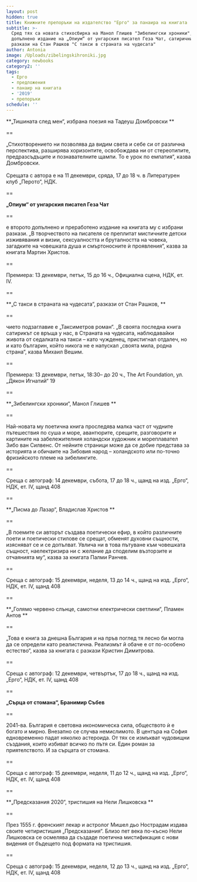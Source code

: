 ```yaml
---
layout: post
hidden: true
title: Книжните препоръки на издателство "Ерго" за панаира на книгата
subtitle: >-
  Сред тях са новата стихосбирка на Манол Глишев "Зибелингски хроники", второто
  допълнено издание на „Опиум“ от унгарския писател Геза Чат, сатиричните
  разкази на Стан Рашков "С такси в страната на чудесата"
author: Antonia
image: /Uploads/zibelingskihroniki.jpg
category: newbooks
category2: ''
tags:
  - Ерго
  - предложения
  - панаир на книгата
  - '2019'
  - препоръки
schedule: ''
---
```

**„Тишината след мен“, избрана поезия на Тадеуш Домбровски **

\==

„Стихотворението ни позволява да видим света и себе си от различна перспектива, разширява хоризонтите, освобождава ни от стереотипите, предразсъдъците и познавателните щампи. То е урок по емпатия“, казва Домбровски. \
\
Срещата с автора е на 11 декември, сряда, 17 до 18 ч. в Литературен клуб „Перото“, НДК. 

\==

**„Опиум“ от унгарския писател Геза Чат**

\==

е второто допълнено и преработено издание на книгата му с избрани разкази. „В творчеството на писателя се преплитат мистичните детски изживявания и визии, сексуалността и бруталността на човека, загадките на човешката душа и смъртоносните ѝ проявления“, казва за книгата Мартин Христов. 

\==

Премиера: 13 декември, петък, 15 до 16 ч., Официална сцена, НДК, ет. IV. 

\==

**„С такси в страната на чудесата“, разкази от Стан Рашков, **

\==

чието подзаглавие е „Таксиметров роман“. „В своята последна книга сатирикът се връща у нас, в Страната на чудесата, наблюдавайки живота от седалката на такси – като чужденец, пристигнал отдалеч, но и като българин, който никога не е напускал „своята мила, родна страна“, казва Михаил Вешим. 

\==

Премиера: 13 декември, петък, 18:30– до 20 ч., The Art Foundation, ул. „Дякон Игнатий“ 19

\==

**„Зибелингски хроники“, Манол Глишев **

\==

Най-новата му поетична книга проследява малка част от чудните пътешествия по суша и море, авантюрите, срещите, разговорите и картините на забележителния холандски художник и мореплавател Зибо ван Силвенс. От нейните страници може да се добие представа за историята и обичаите на Зибовия народ – холандското или по-точно фризийското племе на зибелингите.

\==

Среща с автограф: 14 декември, събота, 17 до 18 ч., щанд на изд. „Ерго“, НДК, ет. IV, щанд 408

\==

**„Писма до Лазар“, Владислав Христов **

\==

„В поемите си авторът създава поетически ефир, в който различните поети и поетически стилове се срещат, обменят духовни същности, изясняват се и се допълват. Увлича ни в това пътуване към човешката същност, наелектризира ни с желание да споделим възторзите и отчаянията му“, казва за книгата Палми Ранчев.

\==

Среща с автограф: 15 декември, неделя, 13 до 14 ч., щанд на изд. „Ерго“, НДК, ет. IV, щанд 408

\==

**„Голямо червено слънце, самотни електрически светлини“, Пламен Антов **

\==

„Това е книга за днешна България и на пръв поглед тя лесно би могла да се определи като реалистична. Реализмът й обаче е от по-особено естество“, казва за книгата с разкази Кристин Димитрова.

\==

Среща с автограф: 12 декември, четвъртък, 17 до 18 ч., щанд на изд. „Ерго“, НДК, ет. IV, щанд 408

\==

**„Сърца от стомана“, Бранимир Събев** 

\==

2041-ва. България е световна икономическа сила, обществото ѝ е богато и мирно. Внезапно се случва немислимото. В центъра на София едновременно падат няколко астероида. От тях се измъкват чудовищни създания, които избиват всичко по пътя си. Един роман за приятелството. И за сърцата от стомана.

\==

Среща с автограф: 15 декември, неделя, 11 до 12 ч., щанд на изд. „Ерго“, НДК, ет. IV, щанд 408

\==

**„Предсказания 2020“, тристишия на Нели Лишковска **

\==

През 1555 г. френският лекар и астролог Мишел дьо Нострадам издава своите четиристишия „Предсказания“. Близо пет века по-късно Нели Лишковска се осмелява да създаде поетична мистификация с нови видения от бъдещето под формата на тристишия.

\==

Среща с автограф: 15 декември, неделя, 12 до 13 ч., щанд на изд. „Ерго“, НДК, ет. IV, щанд 408
